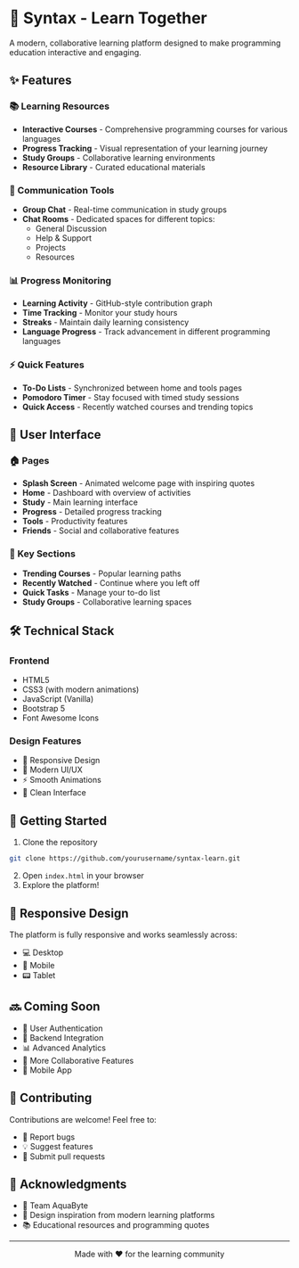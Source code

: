 # 🚀 Syntax - Learn Together

A modern, collaborative learning platform designed to make programming education interactive and engaging.

## ✨ Features

### 📚 Learning Resources
- **Interactive Courses** - Comprehensive programming courses for various languages
- **Progress Tracking** - Visual representation of your learning journey
- **Study Groups** - Collaborative learning environments
- **Resource Library** - Curated educational materials

### 💬 Communication Tools
- **Group Chat** - Real-time communication in study groups
- **Chat Rooms** - Dedicated spaces for different topics:
  - General Discussion
  - Help & Support
  - Projects
  - Resources

### 📊 Progress Monitoring
- **Learning Activity** - GitHub-style contribution graph
- **Time Tracking** - Monitor your study hours
- **Streaks** - Maintain daily learning consistency
- **Language Progress** - Track advancement in different programming languages

### ⚡ Quick Features
- **To-Do Lists** - Synchronized between home and tools pages
- **Pomodoro Timer** - Stay focused with timed study sessions
- **Quick Access** - Recently watched courses and trending topics

## 🎨 User Interface

### 🏠 Pages
- **Splash Screen** - Animated welcome page with inspiring quotes
- **Home** - Dashboard with overview of activities
- **Study** - Main learning interface
- **Progress** - Detailed progress tracking
- **Tools** - Productivity features
- **Friends** - Social and collaborative features

### 🎯 Key Sections
- **Trending Courses** - Popular learning paths
- **Recently Watched** - Continue where you left off
- **Quick Tasks** - Manage your to-do list
- **Study Groups** - Collaborative learning spaces

## 🛠️ Technical Stack

### Frontend
- HTML5
- CSS3 (with modern animations)
- JavaScript (Vanilla)
- Bootstrap 5
- Font Awesome Icons

### Design Features
- 📱 Responsive Design
- 🎨 Modern UI/UX
- ⚡ Smooth Animations
- 🌙 Clean Interface

## 🚀 Getting Started

1. Clone the repository
```bash
git clone https://github.com/yourusername/syntax-learn.git
```

2. Open `index.html` in your browser
3. Explore the platform!

## 📱 Responsive Design

The platform is fully responsive and works seamlessly across:
- 💻 Desktop
- 📱 Mobile
- 📟 Tablet

## 🔜 Coming Soon

- 🔐 User Authentication
- 💾 Backend Integration
- 📊 Advanced Analytics
- 🤝 More Collaborative Features
- 📱 Mobile App

## 🤝 Contributing

Contributions are welcome! Feel free to:
- 🐛 Report bugs
- 💡 Suggest features
- 🔧 Submit pull requests


## 🙏 Acknowledgments

- 👥 Team AquaByte
- 🎨 Design inspiration from modern learning platforms
- 📚 Educational resources and programming quotes

---

<p align="center">Made with ❤️ for the learning community</p> 
